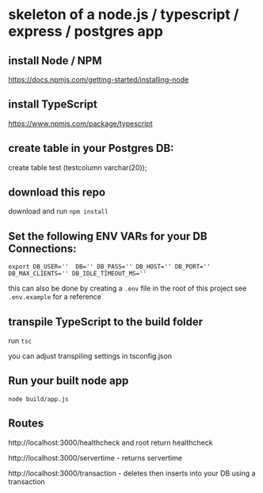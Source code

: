 # skeleton of a node.js / typescript / express / postgres app

## install Node / NPM
https://docs.npmjs.com/getting-started/installing-node

## install TypeScript
https://www.npmjs.com/package/typescript

## create table in your Postgres DB: 
create table test
(testcolumn varchar(20));

## download this repo
download and run `npm install`

## Set the following ENV VARs for your DB Connections:
`export DB_USER=''  DB='' DB_PASS='' DB_HOST='' DB_PORT='' DB_MAX_CLIENTS='' DB_IDLE_TIMEOUT_MS=''`

this can also be done by creating a `.env` file in the root of this project see `.env.example` for a reference

## transpile TypeScript to the build folder
run `tsc`

you can adjust transpiling settings in tsconfig.json

## Run your built node app
`node build/app.js`

## Routes
http://localhost:3000/healthcheck and root return healthcheck

http://localhost:3000/servertime - returns servertime

http://localhost:3000/transaction - deletes then inserts into your DB using a transaction
